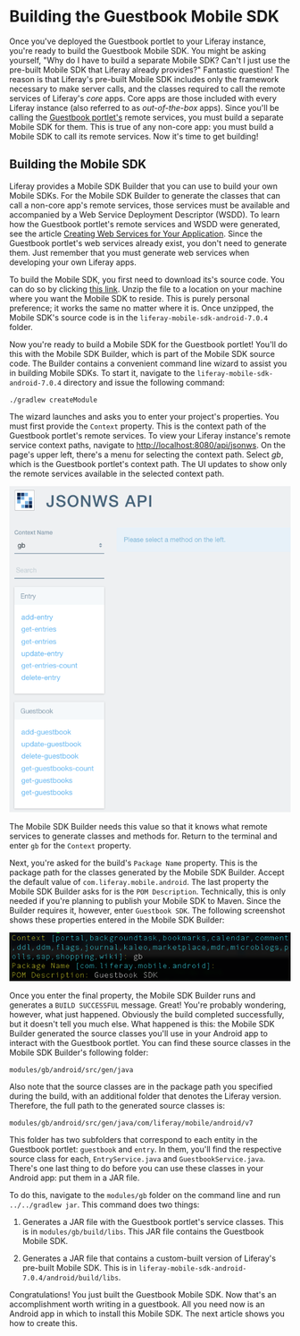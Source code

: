 # Building the Guestbook Mobile SDK [](id=building-the-guestbook-mobile-sdk)

Once you've deployed the Guestbook portlet to your Liferay instance, you're 
ready to build the Guestbook Mobile SDK. You might be asking yourself, "Why do I 
have to build a separate Mobile SDK? Can't I just use the pre-built Mobile SDK 
that Liferay already provides?" Fantastic question! The reason is that Liferay's 
pre-built Mobile SDK includes only the framework necessary to make server calls, 
and the classes required to call the remote services of Liferay's *core* apps. 
Core apps are those included with every Liferay instance (also referred to as 
*out-of-the-box* apps). Since you'll be calling the 
[Guestbook portlet's](/develop/tutorials/-/knowledge_base/6-2/writing-your-first-liferay-application) 
remote services, you must build a separate Mobile SDK for them. This is true of 
any non-core app: you must build a Mobile SDK to call its remote services. Now 
it's time to get building! 

## Building the Mobile SDK [](id=building-the-mobile-sdk)

Liferay provides a Mobile SDK Builder that you can use to build your own Mobile 
SDKs. For the Mobile SDK Builder to generate the classes that can call a 
non-core app's remote services, those services must be available and accompanied 
by a Web Service Deployment Descriptor (WSDD). To learn how the Guestbook 
portlet's remote services and WSDD were generated, see the article 
[Creating Web Services for Your Application](/develop/tutorials/-/knowledge_base/6-2/creating-web-services-for-your-application). 
Since the Guestbook portlet's web services already exist, you don't need to 
generate them. Just remember that you must generate web services when developing 
your own Liferay apps. 

To build the Mobile SDK, you first need to download its's source code. 
You can do so by clicking 
[this link](https://github.com/liferay/liferay-mobile-sdk/archive/android-7.0.4.zip). 
Unzip the file to a location on your machine where you want the Mobile SDK to 
reside. This is purely personal preference; it works the same no matter where it 
is. Once unzipped, the Mobile SDK's source code is in the 
`liferay-mobile-sdk-android-7.0.4` folder. 

Now you're ready to build a Mobile SDK for the Guestbook portlet! You'll do this 
with the Mobile SDK Builder, which is part of the Mobile SDK source code. The 
Builder contains a convenient command line wizard to assist you in building 
Mobile SDKs. To start it, navigate to the `liferay-mobile-sdk-android-7.0.4` 
directory and issue the following command: 

    ./gradlew createModule

The wizard launches and asks you to enter your project's properties. You must 
first provide the `Context` property. This is the context path of the Guestbook 
portlet's remote services. To view your Liferay instance's remote service 
context paths, navigate to 
[http://localhost:8080/api/jsonws](http://localhost:8080/api/jsonws). 
On the page's upper left, there's a menu for selecting the context path. Select 
*gb*, which is the Guestbook portlet's context path. The UI updates to show only 
the remote services available in the selected context path. 

![Figure 1: The Guestbook Portlet's context path (gb) on the server.](../../../images/remote-services-context.png)

The Mobile SDK Builder needs this value so that it knows what remote services to 
generate classes and methods for. Return to the terminal and enter `gb` for the 
`Context` property. 

Next, you're asked for the build's `Package Name` property. This is the package 
path for the classes generated by the Mobile SDK Builder. Accept the default 
value of `com.liferay.mobile.android`. The last property the Mobile SDK Builder 
asks for is the `POM Description`. Technically, this is only needed if you're 
planning to publish your Mobile SDK to Maven. Since the Builder requires it, 
however, enter `Guestbook SDK`. The following screenshot shows these properties 
entered in the Mobile SDK Builder: 

![Figure 2: To build your Mobile SDK, you must enter values for the `Context`, `Package Name`, and `POM Description` properties. The blue values in square brackets are defaults.](../../../images/mobile-sdk-build-wizard.png)

Once you enter the final property, the Mobile SDK Builder runs and generates a 
`BUILD SUCCESSFUL` message. Great! You're probably wondering, however, what just
happened. Obviously the build completed successfully, but it doesn't tell you 
much else. What happened is this: the Mobile SDK Builder generated the source 
classes you'll use in your Android app to interact with the Guestbook portlet. 
You can find these source classes in the Mobile SDK Builder's following folder: 

    modules/gb/android/src/gen/java

Also note that the source classes are in the package path you specified during 
the build, with an additional folder that denotes the Liferay version. 
Therefore, the full path to the generated source classes is: 

    modules/gb/android/src/gen/java/com/liferay/mobile/android/v7

This folder has two subfolders that correspond to each entity in the Guestbook 
portlet: `guestbook` and `entry`. In them, you'll find the respective source 
class for each, `EntryService.java` and `GuestbookService.java`. There's one 
last thing to do before you can use these classes in your Android app: put them 
in a JAR file. 

To do this, navigate to the `modules/gb` folder on the command line and run 
`../../gradlew jar`. This command does two things: 

1.  Generates a JAR file with the Guestbook portlet's service classes. This is 
    in `modules/gb/build/libs`. This JAR file contains the Guestbook Mobile SDK. 

2.  Generates a JAR file that contains a custom-built version of Liferay's 
    pre-built Mobile SDK. This is in 
    `liferay-mobile-sdk-android-7.0.4/android/build/libs`. 

Congratulations! You just built the Guestbook Mobile SDK. Now that's an 
accomplishment worth writing in a guestbook. All you need now is an Android app 
in which to install this Mobile SDK. The next article shows you how to create 
this. 
